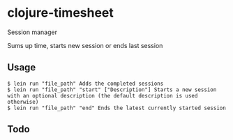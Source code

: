 # clojure-timesheet

Session manager

Sums up time, starts new session or ends last session

## Usage

    $ lein run "file_path" Adds the completed sessions
    $ lein run "file_path" "start" ["Description"] Starts a new session with an optional description (the default description is used otherwise)
    $ lein run "file_path" "end" Ends the latest currently started session

## Todo